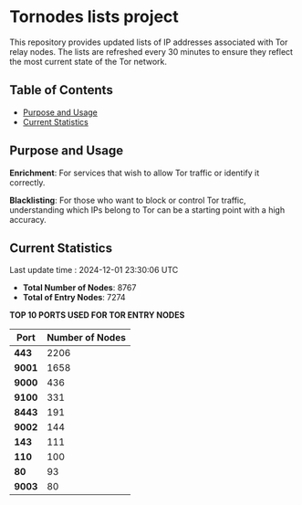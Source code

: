 # Tornodes lists project

This repository provides updated lists of IP addresses associated with Tor relay nodes. The lists are refreshed every 30 minutes to ensure they reflect the most current state of the Tor network.

## Table of Contents

- [Purpose and Usage](#purpose-and-usage)
- [Current Statistics](#current-statistics)


## Purpose and Usage

**Enrichment**: For services that wish to allow Tor traffic or identify it correctly.

**Blacklisting**: For those who want to block or control Tor traffic, understanding which IPs belong to Tor can be a starting point with a high accuracy.

## Current Statistics

Last update time : 2024-12-01 23:30:06 UTC

- **Total Number of Nodes**: 8767
- **Total of Entry Nodes**: 7274

**TOP 10 PORTS USED FOR TOR ENTRY NODES**

| **Port** | **Number of Nodes** |
|------|-----------------|
| **443**   | 2206  |
| **9001**   | 1658  |
| **9000**   | 436  |
| **9100**   | 331  |
| **8443**   | 191  |
| **9002**   | 144  |
| **143**   | 111  |
| **110**   | 100  |
| **80**   | 93  |
| **9003**   | 80  |

